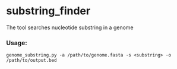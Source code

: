 # substring_finder
The tool searches nucleotide substring in a genome  
### Usage:  
```shell
genome_substring.py -a /path/to/genome.fasta -s <substring> -o /path/to/output.bed
```
